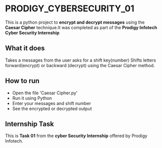 # PRODIGY_CYBERSECURITY_01
This is a python project to **encrypt and decrypt messages** using the **Caesar Cipher** technique.It was completed as part of the **Prodigy Infotech Cyber Security Internship**

## What it does
Takes a messages from the user asks for a shift key(number) Shifts letters forward(encrypt) or backward (decrypt) using the Caesar Cipher method.

## How to run
- Open the file 'Caesar Cipher.py'
- Run it using Python
- Enter your messages and shift number
- See the encrypted or decrypted output

## Internship Task
This is **Task 01** from the **cyber Security Internship** offered by Prodigy Infotech.



